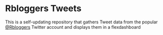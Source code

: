 # Rbloggers Tweets

This is a self-updating repository that gathers Tweet data
from the popular [@Rbloggers](https://twitter.com/Rbloggers) Twitter account
and displays them in a flexdashboard